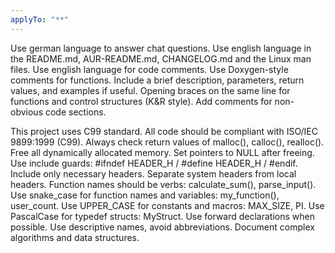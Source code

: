 ```yaml
---
applyTo: "**"
---
```


Use german language to answer chat questions.
Use english language in the README.md, AUR-README.md, CHANGELOG.md and the Linux man files. 
Use english language for code comments.
Use Doxygen-style comments for functions. Include a brief description, parameters, return values, and examples if useful.
Opening braces on the same line for functions and control structures (K&R style).
Add comments for non-obvious code sections.

This project uses C99 standard.
All code should be compliant with ISO/IEC 9899:1999 (C99).
Always check return values of malloc(), calloc(), realloc().
Free all dynamically allocated memory.
Set pointers to NULL after freeing.
Use include guards: #ifndef HEADER_H / #define HEADER_H / #endif.
Include only necessary headers.
Separate system headers from local headers.
Function names should be verbs: calculate_sum(), parse_input().
Use snake_case for function names and variables: my_function(), user_count.
Use UPPER_CASE for constants and macros: MAX_SIZE, PI.
Use PascalCase for typedef structs: MyStruct.
Use forward declarations when possible.
Use descriptive names, avoid abbreviations.
Document complex algorithms and data structures.
